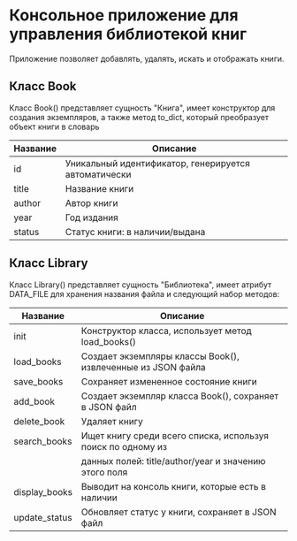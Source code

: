# Консольное приложение для управления библиотекой книг
Приложение позволяет добавлять, удалять, искать и отображать книги. 

## Класс Book
Класс Book() представляет сущность "Книга", имеет конструктор для создания экземпляров,
а также метод to_dict, который преобразует объект книги в словарь

| Название | Описание                                            |
|----------|-----------------------------------------------------|
| id	   | Уникальный идентификатор, генерируется автоматически|
| title    | Название книги                                      |
| author   | Автор книги                                         |
| year	   | Год издания                                         |
| status   | Статус книги: в наличии/выдана                      |

## Класс Library
Класс Library() представляет сущность "Библиотека", имеет атрибут DATA_FILE
для хранения названия файла и следующий набор методов:

| Название      | Описание                                                   |
|---------------|------------------------------------------------------------|
| init	        | Конструктор класса, использует метод load_books()          |
| load_books    | Создает экземпляры классы Book(), извлеченные из JSON файла|
| save_books    | Сохраняет измененное состояние книги                       |
| add_book	    | Создает экземпляр класса Book(), сохраняет в JSON файл     |
| delete_book   | Удаляет книгу                                              |
| search_books  | Ищет книгу среди всего списка, используя поиск по одному из|
|               | данных полей: title/author/year и значению этого поля      |
| display_books | Выводит на консоль книги, которые есть в наличии           |
| update_status | Обновляет статус у книги, сохраняет в JSON файл            |
